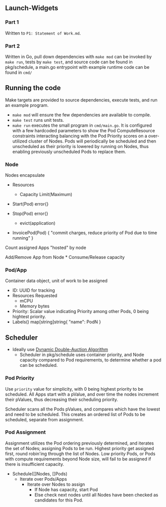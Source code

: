 Launch-Widgets
--------------

### Part 1 

Written to `P1: Statement of Work.md`. 

### Part 2

Written in Go, pull down dependencies with `make mod` can be invoked by `make run`, tests by `make test`, and source code can be found in pkg/schedule, a main.go entrypoint with example runtime code can be found in `cmd/`

## Running the code

Make targets are provided to source dependencies, execute tests, and run an example program. 

* `make mod` will ensure the few dependencies are available to compile.
* `make test` runs unit tests.
* `make run` executes the small program in `cmd/main.go`. It is configured with a few hardcoded parameters to show the Pod ComputeResource constraints interacting balancing with the Pod Priority scores on a over-utilized cluster of Nodes. Pods will periodically be scheduled and then unscheduled as their priority is lowered by running on Nodes, thus enabling previously unscheduled Pods to replace them.


### Node

Nodes encapsulate 

* Resources 
    * Capacity Limit(Maximum)

* Start(Pod) error{}
* Stop(Pod) error{}
    * evict(application)
* InvoicePod(Pod) { "commit charges, reduce priority of Pod due to time running" }

Count assigned Apps "hosted" by node

Add/Remove App from Node
    * Consume/Release capacity

### Pod/App

Container data object, unit of work to be assigned 

* ID: UUID for tracking
* Resources Requested
    * mCPU
    * Memory bytes
* Priority: Scalar value indicating Priority among other Pods, 0 being hightest priority.
* Labels() map[string]string{ "name": PodN }

## Scheduler

* Ideally use [Dynamic Double-Auction Algorithm](https://www.cs.cmu.edu/~sandholm/cs15-892F15/Chain-DynamicDouble07.pdf)
    * Scheduler in pkg/schedule uses container priority, and Node capacity compared to Pod requirements, to determine whether a pod can be scheduled.

### Pod Priority 
Use `priority` value for simplicity, with 0 being highest priority to be scheduled. All Apps start with a pValue, and over time the nodes increment their pValues, thus decreasing their scheduling priority. 

Scheduler scans all the Pods pValues, and compares which have the lowest and need to be scheduled. This creates an ordered list of Pods to be scheduled, separate from assignment.

### Pod Assignment

Assignment utilizes the Pod ordering previously determined, and iterates the set of Nodes; assigning Pods to be run. Highest priority get assigned first, round robin'ing through the list of Nodes. Low priority Pods, or Pods with compute requirements beyond Node size, will fail to be assigned if there is insufficient capacity.

* Schedule([]Nodes, []Pods)
    * Iterate over Pods/Apps 
        * Iterate over Nodes to assign
            * If Node has capacity, start Pod
            * Else check next nodes until all Nodes have been checked as candidates for this Pod.


